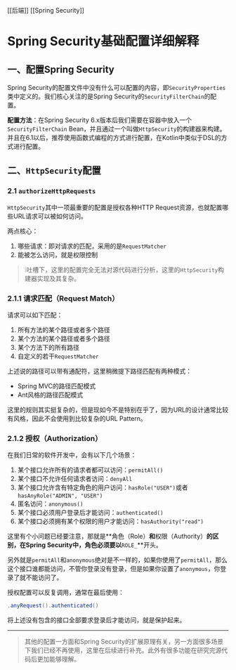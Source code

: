 [[后端]] [[Spring Security]]
# Spring Security基础配置详细解释

## 一、配置Spring Security

Spring Security的配置文件中没有什么可以配置的内容，即`SecurityProperties`类中定义的。我们核心关注的是Spring Security的`SecurityFilterChain`的配置。

**配置方法**：在Spring Security 6.x版本后我们需要在容器中放入一个`SecurityFilterChain` Bean，并且通过一个叫做`HttpSecurity`的构建器来构建。并且在6.1以后，推荐使用函数式编程的方式进行配置，在Kotlin中类似于DSL的方式进行配置。

## 二、`HttpSecurity`配置

### 2.1 `authorizeHttpRequests`

`HttpSecurity`其中一项最重要的配置是授权各种HTTP Request资源，也就配置哪些URL请求可以被如何访问。

两点核心：

1. 哪些请求：即对请求的匹配，采用的是`RequestMatcher`
2. 能被怎么访问，就是权限控制

> ❕吐槽下，这里的配置完全无法对源代码进行分析，这里的`HttpSecurity`构建器实现及其复杂。

### 2.1.1 请求匹配（Request Match）

请求可以如下匹配：

1. 所有方法的某个路径或者多个路径
2. 某个方法的某个路径或者多个路径
3. 某个方法下的所有路径
4. 自定义的若干`RequestMatcher`

上述说的路径可以带有通配符，这里稍微提下路径匹配有两种模式：

- Spring MVC的路径匹配模式
- Ant风格的路径匹配模式

这里的规则其实挺复杂的，但是现如今不是特别在乎了，因为URL的设计通常比较有风格，因此不会使用到比较复杂的URL Pattern。

### 2.1.2 授权（Authorization）

在我们日常的软件开发中，会有以下几个场景：

1. 某个接口允许所有的请求者都可以访问：`permitAll()`
2. 某个接口不允许任何请求者访问：`denyAll`
3. 某个接口允许含有特定角色的用户访问：`hasRole("USER")`或者`hasAnyRole("ADMIN", "USER")`
4. 匿名访问：`anonymous()`
5. 某个接口必须用户登录后才能访问：`authenticated()`
6. 某个接口必须拥有某个权限的用户才能访问：`hasAuthority("read")`

这里有个小问题已经要注意，那就是**角色（Role）**和**权限（Authority）**的区别，在Spring Security中，角色必须要以**`ROLE_`**开头。

另外就是`permitAll`和`anonymous`绝对是不一样的，如果你使用了`permitAll`，那么这个接口谁都能访问，不管你登录没有登录，但是如果你设置了`anonymous`，你登录了就不能访问了。

授权配置可以反复调用，通常在最后使用：

```java
.anyRequest().authenticated()
```

将上述没有包含的接口全部要求登录后才能访问，就是保护起来。

---

> 其他的配置一方面和Spring Security的扩展原理有关，另一方面很多场景下我们已经不再使用，这里在后续进行补充。此外有很多功能在研究完源代码后更加能够理解。
